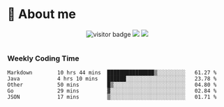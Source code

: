 <!-- ![](https://youpai.roccoshi.top/img/20200804214216.png) -->

# 🧐 About me
 
<p align="center">
<img src="https://visitor-badge.laobi.icu/badge?page_id=Lincest.Lincest&title=hits" alt="visitor badge"/>
<a href="mailto:imroccoshi@gmail.com"><img src="https://img.shields.io/badge/gmail-imroccoshi%40gmail.com-red"></a>
<a href="https://blog.roccoshi.top"><img src="https://img.shields.io/badge/blog-roccoshi-green"></a>
</p>

<div align="center">
  <img src="https://github-readme-stats.vercel.app/api?username=Lincest&show_icons=true&count_private=true&show_owner=true" alt="">
   <!-- <img src="https://github-readme-stats.vercel.app/api/wakatime?username=Moreality&v=2" alt=""/> -->
</div>

### Weekly Coding Time

<!--START_SECTION:waka-->

```text
Markdown        10 hrs 44 mins  ███████████████▒░░░░░░░░░   61.27 %
Java            4 hrs 10 mins   ██████░░░░░░░░░░░░░░░░░░░   23.78 %
Other           50 mins         █▒░░░░░░░░░░░░░░░░░░░░░░░   04.80 %
Go              29 mins         ▓░░░░░░░░░░░░░░░░░░░░░░░░   02.84 %
JSON            17 mins         ▒░░░░░░░░░░░░░░░░░░░░░░░░   01.71 %
```

<!--END_SECTION:waka-->


